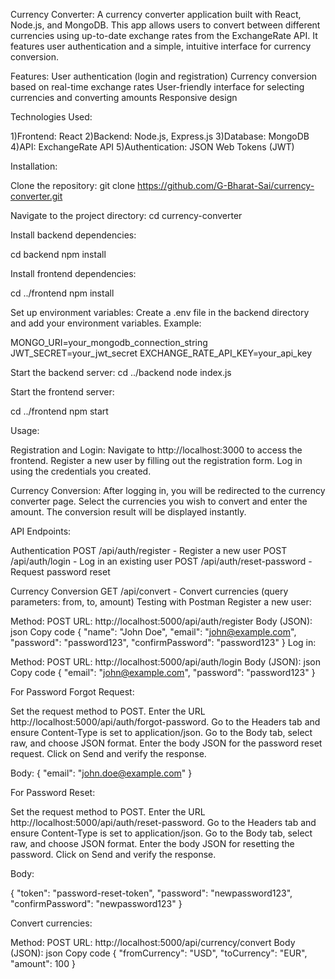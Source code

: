 Currency Converter: 
A currency converter application built with React, Node.js, and MongoDB. This app allows users to convert between different currencies using up-to-date exchange rates from the ExchangeRate API. It features user authentication and a simple, intuitive interface for currency conversion.

Features: 
User authentication (login and registration)
Currency conversion based on real-time exchange rates
User-friendly interface for selecting currencies and converting amounts
Responsive design

Technologies Used:

1)Frontend: React
2)Backend: Node.js, Express.js
3)Database: MongoDB
4)API: ExchangeRate API
5)Authentication: JSON Web Tokens (JWT)

Installation: 

Clone the repository:
git clone https://github.com/G-Bharat-Sai/currency-converter.git

Navigate to the project directory:
cd currency-converter

Install backend dependencies:

cd backend
npm install

Install frontend dependencies:

cd ../frontend
npm install

Set up environment variables:
Create a .env file in the backend directory and add your environment variables. Example:

MONGO_URI=your_mongodb_connection_string
JWT_SECRET=your_jwt_secret
EXCHANGE_RATE_API_KEY=your_api_key

Start the backend server:
cd ../backend
node index.js

Start the frontend server:

cd ../frontend
npm start

Usage:

Registration and Login:
Navigate to http://localhost:3000 to access the frontend.
Register a new user by filling out the registration form.
Log in using the credentials you created.

Currency Conversion:
After logging in, you will be redirected to the currency converter page.
Select the currencies you wish to convert and enter the amount.
The conversion result will be displayed instantly.

API Endpoints:

Authentication
POST /api/auth/register - Register a new user
POST /api/auth/login - Log in an existing user
POST /api/auth/reset-password - Request password reset

Currency Conversion
GET /api/convert - Convert currencies (query parameters: from, to, amount)
Testing with Postman
Register a new user:

Method: POST
URL: http://localhost:5000/api/auth/register
Body (JSON):
json
Copy code
{
  "name": "John Doe",
  "email": "john@example.com",
  "password": "password123",
  "confirmPassword": "password123"
}
Log in:

Method: POST
URL: http://localhost:5000/api/auth/login
Body (JSON):
json
Copy code
{
  "email": "john@example.com",
  "password": "password123"
}

For Password Forgot Request:

Set the request method to POST.
Enter the URL http://localhost:5000/api/auth/forgot-password.
Go to the Headers tab and ensure Content-Type is set to application/json.
Go to the Body tab, select raw, and choose JSON format.
Enter the body JSON for the password reset request.
Click on Send and verify the response.

Body:
{
  "email": "john.doe@example.com"
}


For Password Reset:

Set the request method to POST.
Enter the URL http://localhost:5000/api/auth/reset-password.
Go to the Headers tab and ensure Content-Type is set to application/json.
Go to the Body tab, select raw, and choose JSON format.
Enter the body JSON for resetting the password.
Click on Send and verify the response.

Body:

{
  "token": "password-reset-token",
  "password": "newpassword123",
  "confirmPassword": "newpassword123"
}


Convert currencies:

Method: POST
URL:  http://localhost:5000/api/currency/convert
Body (JSON):
json
Copy code
{
  "fromCurrency": "USD",
  "toCurrency": "EUR",
  "amount": 100
}

